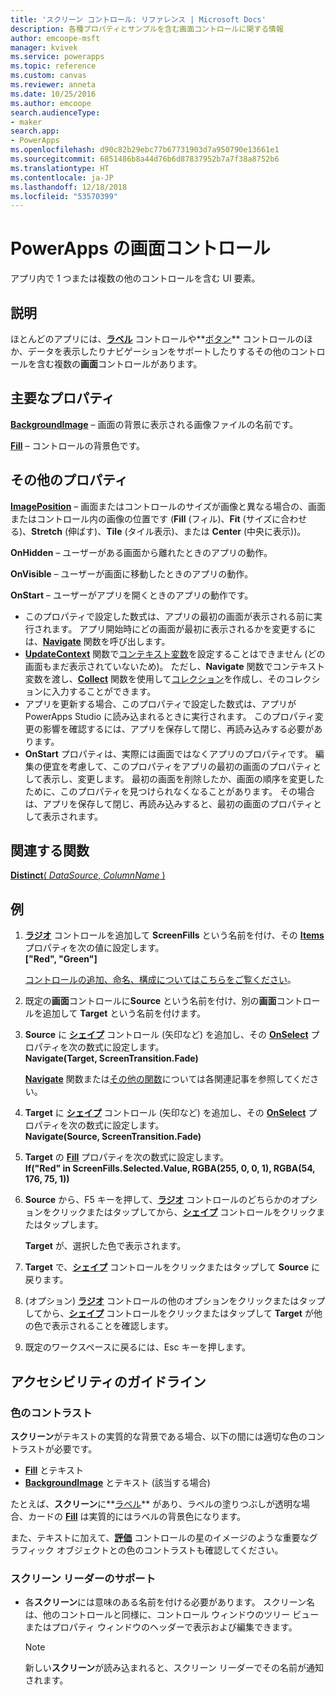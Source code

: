 ```yaml
---
title: 'スクリーン コントロール: リファレンス | Microsoft Docs'
description: 各種プロパティとサンプルを含む画面コントロールに関する情報
author: emcoope-msft
manager: kvivek
ms.service: powerapps
ms.topic: reference
ms.custom: canvas
ms.reviewer: anneta
ms.date: 10/25/2016
ms.author: emcoope
search.audienceType:
- maker
search.app:
- PowerApps
ms.openlocfilehash: d90c82b29ebc77b67731903d7a950790e13661e1
ms.sourcegitcommit: 6851486b8a44d76b6d87837952b7a7f38a8752b6
ms.translationtype: HT
ms.contentlocale: ja-JP
ms.lasthandoff: 12/18/2018
ms.locfileid: "53570399"
---
```

# <a name="screen-control-in-powerapps"></a>PowerApps の画面コントロール
アプリ内で 1 つまたは複数の他のコントロールを含む UI 要素。

## <a name="description"></a>説明
ほとんどのアプリには、**[ラベル](control-text-box.md)** コントロールや**[ボタン](control-button.md)** コントロールのほか、データを表示したりナビゲーションをサポートしたりするその他のコントロールを含む複数の**画面**コントロールがあります。

## <a name="key-properties"></a>主要なプロパティ
**[BackgroundImage](properties-visual.md)** – 画面の背景に表示される画像ファイルの名前です。

**[Fill](properties-color-border.md)** – コントロールの背景色です。

## <a name="additional-properties"></a>その他のプロパティ
**[ImagePosition](properties-visual.md)** – 画面またはコントロールのサイズが画像と異なる場合の、画面またはコントロール内の画像の位置です (**Fill** (フィル)、**Fit** (サイズに合わせる)、**Stretch** (伸ばす)、**Tile** (タイル表示)、または **Center** (中央に表示))。

**OnHidden** – ユーザーがある画面から離れたときのアプリの動作。

**OnVisible** – ユーザーが画面に移動したときのアプリの動作。

**OnStart** – ユーザーがアプリを開くときのアプリの動作です。

* このプロパティで設定した数式は、アプリの最初の画面が表示される前に実行されます。 アプリ開始時にどの画面が最初に表示されるかを変更するには、[**Navigate**](../functions/function-navigate.md) 関数を呼び出します。
* [**UpdateContext**](../functions/function-updatecontext.md) 関数で[コンテキスト変数](../working-with-variables.md)を設定することはできません (どの画面もまだ表示されていないため)。 ただし、**Navigate** 関数でコンテキスト変数を渡し、[**Collect**](../functions/function-clear-collect-clearcollect.md) 関数を使用して[コレクション](../working-with-variables.md)を作成し、そのコレクションに入力することができます。
* アプリを更新する場合、このプロパティで設定した数式は、アプリが PowerApps Studio に読み込まれるときに実行されます。 このプロパティ変更の影響を確認するには、アプリを保存して閉じ、再読み込みする必要があります。
* **OnStart** プロパティは、実際には画面ではなくアプリのプロパティです。 編集の便宜を考慮して、このプロパティをアプリの最初の画面のプロパティとして表示し、変更します。 最初の画面を削除したか、画面の順序を変更したために、このプロパティを見つけられなくなることがあります。 その場合は、アプリを保存して閉じ、再読み込みすると、最初の画面のプロパティとして表示されます。

## <a name="related-functions"></a>関連する関数
[**Distinct**( *DataSource*, *ColumnName* )](../functions/function-distinct.md)

## <a name="example"></a>例
1. **[ラジオ](control-radio.md)** コントロールを追加して **ScreenFills** という名前を付け、その **[Items](properties-core.md)** プロパティを次の値に設定します。<br>
   **["Red", "Green"]**
   
    [コントロールの追加、命名、構成についてはこちらをご覧ください](../add-configure-controls.md)。
2. 既定の**画面**コントロールに**Source** という名前を付け、別の**画面**コントロールを追加して **Target** という名前を付けます。
3. **Source** に **[シェイプ](control-shapes-icons.md)** コントロール (矢印など) を追加し、その **[OnSelect](properties-core.md)** プロパティを次の数式に設定します。<br>
   **Navigate(Target, ScreenTransition.Fade)**
   
    **[Navigate](../functions/function-navigate.md)** 関数または[その他の関数](../formula-reference.md)については各関連記事を参照してください。
4. **Target** に **[シェイプ](control-shapes-icons.md)** コントロール (矢印など) を追加し、その **[OnSelect](properties-core.md)** プロパティを次の数式に設定します。<br>
   **Navigate(Source, ScreenTransition.Fade)**
5. **Target** の **[Fill](properties-color-border.md)** プロパティを次の数式に設定します。<br>
   **If("Red" in ScreenFills.Selected.Value, RGBA(255, 0, 0, 1), RGBA(54, 176, 75, 1))**
6. **Source** から、F5 キーを押して、**[ラジオ](control-radio.md)** コントロールのどちらかのオプションをクリックまたはタップしてから、**[シェイプ](control-shapes-icons.md)** コントロールをクリックまたはタップします。
   
    **Target** が、選択した色で表示されます。
7. **Target** で、**[シェイプ](control-shapes-icons.md)** コントロールをクリックまたはタップして **Source** に戻ります。
8. (オプション) **[ラジオ](control-radio.md)** コントロールの他のオプションをクリックまたはタップしてから、**[シェイプ](control-shapes-icons.md)** コントロールをクリックまたはタップして **Target** が他の色で表示されることを確認します。
9. 既定のワークスペースに戻るには、Esc キーを押します。


## <a name="accessibility-guidelines"></a>アクセシビリティのガイドライン
### <a name="color-contrast"></a>色のコントラスト
**スクリーン**がテキストの実質的な背景である場合、以下の間には適切な色のコントラストが必要です。
* **[Fill](properties-color-border.md)** とテキスト
* **[BackgroundImage](properties-visual.md)** とテキスト (該当する場合)

たとえば、**スクリーン**に**[ラベル](control-text-box.md)** があり、ラベルの塗りつぶしが透明な場合、カードの **[Fill](properties-color-border.md)** は実質的にはラベルの背景色になります。

また、テキストに加えて、**[評価](control-rating.md)** コントロールの星のイメージのような重要なグラフィック オブジェクトとの色のコントラストも確認してください。

### <a name="screen-reader-support"></a>スクリーン リーダーのサポート
* 各**スクリーン**には意味のある名前を付ける必要があります。 スクリーン名は、他のコントロールと同様に、コントロール ウィンドウのツリー ビューまたはプロパティ ウィンドウのヘッダーで表示および編集できます。

    > [!NOTE]
  > 新しい**スクリーン**が読み込まれると、スクリーン リーダーでその名前が通知されます。 
